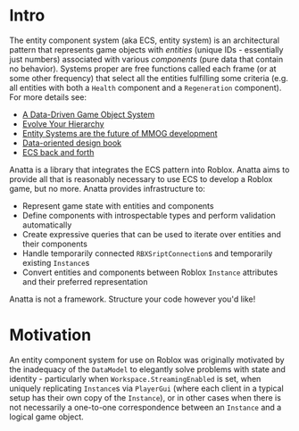 # Intro

The entity component system (aka ECS, entity system) is an architectural pattern that represents game objects with *entities* (unique IDs - essentially just numbers) associated with various *components* (pure data that contain no behavior). Systems proper are free functions called each frame (or at some other frequency) that select all the entities fulfilling some criteria (e.g. all entities with both a `Health` component and a `Regeneration` component). For more details see:

* [A Data-Driven Game Object System](https://www.gamedevs.org/uploads/data-driven-game-object-system.pdf)
* [Evolve Your Hierarchy](http://cowboyprogramming.com/2007/01/05/evolve-your-heirachy/)
* [Entity Systems are the future of MMOG development](http://t-machine.org/index.php/2007/09/03/entity-systems-are-the-future-of-mmog-development-part-1/)
* [Data-oriented design book](https://www.dataorienteddesign.com/dodbook/)
* [ECS back and forth](https://skypjack.github.io/2019-02-14-ecs-baf-part-1/)

Anatta is a library that integrates the ECS pattern into Roblox. Anatta aims to provide all that is reasonably necessary to use ECS to develop a Roblox game, but no more. Anatta provides infrastructure to:

* Represent game state with entities and components
* Define components with introspectable types and perform validation automatically
* Create expressive queries that can be used to iterate over entities and their components
* Handle temporarily connected `RBXSriptConnection`s and temporarily existing `Instance`s
* Convert entities and components between Roblox `Instance` attributes and their preferred representation

Anatta is not a framework. Structure your code however you'd like!

# Motivation

An entity component system for use on Roblox was originally motivated by the inadequacy of the `DataModel` to elegantly solve problems with state and identity - particularly when `Workspace.StreamingEnabled` is set, when uniquely replicating `Instance`s via `PlayerGui` (where each client in a typical setup has their own copy of the `Instance`), or in other cases when there is not necessarily a one-to-one correspondence between an `Instance` and a logical game object.
